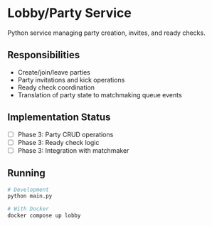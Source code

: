 # Lobby/Party Service

Python service managing party creation, invites, and ready checks.

## Responsibilities

- Create/join/leave parties
- Party invitations and kick operations
- Ready check coordination
- Translation of party state to matchmaking queue events

## Implementation Status

- [ ] Phase 3: Party CRUD operations
- [ ] Phase 3: Ready check logic
- [ ] Phase 3: Integration with matchmaker

## Running

```bash
# Development
python main.py

# With Docker
docker compose up lobby
```

